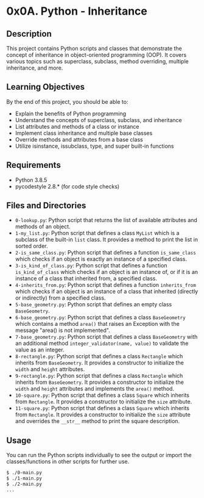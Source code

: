 # 0x0A. Python - Inheritance

## Description
This project contains Python scripts and classes that demonstrate the concept of inheritance in object-oriented programming (OOP). It covers various topics such as superclass, subclass, method overriding, multiple inheritance, and more.

## Learning Objectives
By the end of this project, you should be able to:

- Explain the benefits of Python programming
- Understand the concepts of superclass, subclass, and inheritance
- List attributes and methods of a class or instance
- Implement class inheritance and multiple base classes
- Override methods and attributes from a base class
- Utilize isinstance, issubclass, type, and super built-in functions

## Requirements
- Python 3.8.5
- pycodestyle 2.8.* (for code style checks)

## Files and Directories
- `0-lookup.py`: Python script that returns the list of available attributes and methods of an object.
- `1-my_list.py`: Python script that defines a class `MyList` which is a subclass of the built-in `list` class. It provides a method to print the list in sorted order.
- `2-is_same_class.py`: Python script that defines a function `is_same_class` which checks if an object is exactly an instance of a specified class.
- `3-is_kind_of_class.py`: Python script that defines a function `is_kind_of_class` which checks if an object is an instance of, or if it is an instance of a class that inherited from, a specified class.
- `4-inherits_from.py`: Python script that defines a function `inherits_from` which checks if an object is an instance of a class that inherited (directly or indirectly) from a specified class.
- `5-base_geometry.py`: Python script that defines an empty class `BaseGeometry`.
- `6-base_geometry.py`: Python script that defines a class `BaseGeometry` which contains a method `area()` that raises an Exception with the message "area() is not implemented".
- `7-base_geometry.py`: Python script that defines a class `BaseGeometry` with an additional method `integer_validator(name, value)` to validate the value as an integer.
- `8-rectangle.py`: Python script that defines a class `Rectangle` which inherits from `BaseGeometry`. It provides a constructor to initialize the `width` and `height` attributes.
- `9-rectangle.py`: Python script that defines a class `Rectangle` which inherits from `BaseGeometry`. It provides a constructor to initialize the `width` and `height` attributes and implements the `area()` method.
- `10-square.py`: Python script that defines a class `Square` which inherits from `Rectangle`. It provides a constructor to initialize the `size` attribute.
- `11-square.py`: Python script that defines a class `Square` which inherits from `Rectangle`. It provides a constructor to initialize the `size` attribute and overrides the `__str__` method to print the square description.

## Usage
You can run the Python scripts individually to see the output or import the classes/functions in other scripts for further use.

```bash
$ ./0-main.py
$ ./1-main.py
$ ./2-main.py
...

